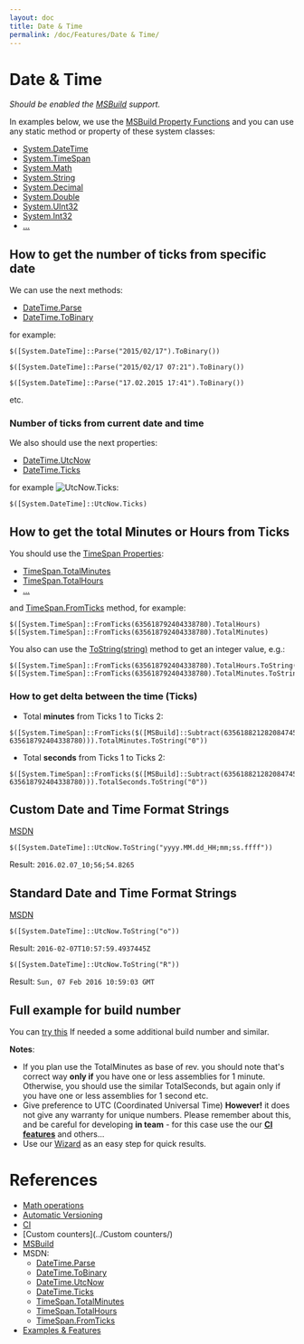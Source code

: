 ```yaml
---
layout: doc
title: Date & Time
permalink: /doc/Features/Date & Time/
---
```

# Date & Time

*Should be enabled the [MSBuild](../../Scripts/MSBuild/) support.*

In examples below, we use the [MSBuild Property Functions](https://msdn.microsoft.com/en-us/library/vstudio/dd633440%28v=vs.120%29.aspx#BKMK_PropertyFunctions) and you can use any static method or property of these system classes:

* [System.DateTime](https://msdn.microsoft.com/en-us/library/system.datetime_methods%28v=vs.100%29.aspx)
* [System.TimeSpan](https://msdn.microsoft.com/en-us/library/system.timespan_methods%28v=vs.100%29.aspx)
* [System.Math](https://msdn.microsoft.com/en-us/library/system.math_methods%28v=vs.100%29.aspx)
* [System.String](https://msdn.microsoft.com/en-us/library/system.string_methods%28v=vs.100%29.aspx)
* [System.Decimal](https://msdn.microsoft.com/en-us/library/system.decimal_methods%28v=vs.100%29.aspx)
* [System.Double](https://msdn.microsoft.com/en-us/library/system.double_methods%28v=vs.100%29.aspx)
* [System.UInt32](https://msdn.microsoft.com/en-us/library/system.uint32_methods%28v=vs.100%29.aspx)
* [System.Int32](https://msdn.microsoft.com/en-us/library/system.int32_methods%28v=vs.100%29.aspx)
* [...](https://msdn.microsoft.com/en-us/library/vstudio/dd633440%28v=vs.120%29.aspx#BKMK_Static)


## How to get the number of ticks from specific date

We can use the next methods:

* [DateTime.Parse](https://msdn.microsoft.com/en-us/library/system.datetime.parse.aspx)
* [DateTime.ToBinary](https://msdn.microsoft.com/en-us/library/system.datetime.tobinary%28v=vs.110%29.aspx)

for example:

```{{site.msblang}}
$([System.DateTime]::Parse("2015/02/17").ToBinary())
```

```{{site.msblang}}
$([System.DateTime]::Parse("2015/02/17 07:21").ToBinary())
```

```{{site.msblang}}
$([System.DateTime]::Parse("17.02.2015 17:41").ToBinary())
```
etc.

### Number of ticks from current date and time

We also should use the next properties:

* [DateTime.UtcNow](https://msdn.microsoft.com/en-us/library/system.datetime.utcnow%28v=vs.100%29.aspx)
* [DateTime.Ticks](https://msdn.microsoft.com/en-us/library/system.datetime.ticks%28v=vs.100%29.aspx)

for example ![UtcNow.Ticks](https://bitbucket.org/3F/vssolutionbuildevent/wiki/Resources/examples/UtcNow-Ticks.gif):

```{{site.msblang}}
$([System.DateTime]::UtcNow.Ticks)
```

## How to get the total Minutes or Hours from Ticks

You should use the [TimeSpan Properties](https://msdn.microsoft.com/en-us/library/System.TimeSpan_properties%28v=vs.100%29.aspx):

* [TimeSpan.TotalMinutes](https://msdn.microsoft.com/en-us/library/system.timespan.totalminutes%28v=vs.100%29.aspx)
* [TimeSpan.TotalHours](https://msdn.microsoft.com/en-us/library/system.timespan.totalhours%28v=vs.100%29.aspx)
* [...](https://msdn.microsoft.com/en-us/library/System.TimeSpan_properties%28v=vs.100%29.aspx)

and [TimeSpan.FromTicks](https://msdn.microsoft.com/en-us/library/system.timespan.fromticks%28v=vs.100%29.aspx) method, for example:

```{{site.msblang}}
$([System.TimeSpan]::FromTicks(635618792404338780).TotalHours)
$([System.TimeSpan]::FromTicks(635618792404338780).TotalMinutes)
```
You also can use the [ToString(string)](https://msdn.microsoft.com/en-us/library/kfsatb94%28v=vs.110%29.aspx) method to get an integer value, e.g.:

```{{site.msblang}}
$([System.TimeSpan]::FromTicks(635618792404338780).TotalHours.ToString("0"))
$([System.TimeSpan]::FromTicks(635618792404338780).TotalMinutes.ToString("0"))
```

### How to get delta between the time (Ticks)

* Total **minutes** from Ticks 1 to Ticks 2:

```{{site.msblang}}
$([System.TimeSpan]::FromTicks($([MSBuild]::Subtract(635618821282084745, 635618792404338780))).TotalMinutes.ToString("0"))
```

* Total **seconds** from Ticks 1 to Ticks 2:

```{{site.msblang}}
$([System.TimeSpan]::FromTicks($([MSBuild]::Subtract(635618821282084745, 635618792404338780))).TotalSeconds.ToString("0"))
```

## Custom Date and Time Format Strings

[MSDN](https://msdn.microsoft.com/en-us/library/8kb3ddd4%28v=vs.110%29.aspx)

```{{site.msblang}}
$([System.DateTime]::UtcNow.ToString("yyyy.MM.dd_HH;mm;ss.ffff"))
```
Result: `2016.02.07_10;56;54.8265`

## Standard Date and Time Format Strings

[MSDN](https://msdn.microsoft.com/library/az4se3k1%28v=vs.100%29.aspx)

```{{site.msblang}}
$([System.DateTime]::UtcNow.ToString("o"))
```
Result: `2016-02-07T10:57:59.4937445Z`

```{{site.msblang}}
$([System.DateTime]::UtcNow.ToString("R"))
```
Result: `Sun, 07 Feb 2016 10:59:03 GMT`

## Full example for build number

You can [try this](../../Examples/Version/Manually/) If needed a some additional build number and similar.

**Notes**: 

* If you plan use the TotalMinutes as base of rev. you should note that's correct way **only if** you have one or less assemblies for 1 minute. Otherwise, you should use the similar TotalSeconds, but again only if you have one or less assemblies for 1 second etc.
* Give preference to UTC (Coordinated Universal Time) **However!** it does not give any warranty for unique numbers. Please remember about this, and be careful for developing **in team** - for this case use the our **[CI features](../../CI/)** and others...
* Use our [Wizard](../../Examples/Version/Wizard/) as an easy step for quick results.

# References #

* [Math operations](../Math/)
* [Automatic Versioning](../../Examples/Version/)
* [CI](../../CI/)
* [Custom counters](../Custom counters/)
* [MSBuild](../../Scripts/MSBuild/)
* MSDN:
    * [DateTime.Parse](https://msdn.microsoft.com/en-us/library/system.datetime.parse.aspx)
    * [DateTime.ToBinary](https://msdn.microsoft.com/en-us/library/system.datetime.tobinary%28v=vs.110%29.aspx)
    * [DateTime.UtcNow](https://msdn.microsoft.com/en-us/library/system.datetime.utcnow%28v=vs.100%29.aspx)
    * [DateTime.Ticks](https://msdn.microsoft.com/en-us/library/system.datetime.ticks%28v=vs.100%29.aspx)
    * [TimeSpan.TotalMinutes](https://msdn.microsoft.com/en-us/library/system.timespan.totalminutes%28v=vs.100%29.aspx)
    * [TimeSpan.TotalHours](https://msdn.microsoft.com/en-us/library/system.timespan.totalhours%28v=vs.100%29.aspx)
    * [TimeSpan.FromTicks](https://msdn.microsoft.com/en-us/library/system.timespan.fromticks%28v=vs.100%29.aspx)
* [Examples & Features](../../Examples/)
